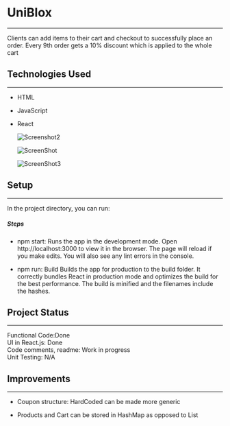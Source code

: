 <h1>UniBlox</h1>
<hr><p>Clients can add items to their cart and checkout to successfully place an order. Every 9th order gets a 10% discount which is applied to the whole cart</p><h2>Technologies Used</h2>
<hr><ul>
<li>HTML</li>
</ul><ul>
<li>JavaScript</li>
</ul><ul>
<li>React</li>
 
![Screenshot2](https://user-images.githubusercontent.com/22251836/185807603-8412ce28-1d3d-46cf-b76d-54f1fc7b0f2a.png)
  
![ScreenShot](https://user-images.githubusercontent.com/22251836/185807364-6148f18e-5d2c-42ad-b343-8d933a162c51.png)

![ScreenShot3](https://user-images.githubusercontent.com/22251836/185807709-d26f7887-16a8-4bc0-abd6-0a5e8686e2aa.png)

</ul><h2>Setup</h2>
<hr><p>In the project directory, you can run:</p><h5>Steps</h5><ul>
<li>npm start: Runs the app in the development mode. Open http://localhost:3000 to view it in the browser.  The page will reload if you make edits. You will also see any lint errors in the console.</li>
</ul><ul>
<li>npm run: Build Builds the app for production to the build folder. It correctly bundles React in production mode and optimizes the build for the best performance.  The build is minified and the filenames include the hashes.</li>
</ul><h2>Project Status</h2>
<hr><p>Functional Code:Done<br>
UI in React.js: Done<br>
Code comments, readme: Work in progress<br>
Unit Testing: N/A</p><h2>Improvements</h2>
<hr><ul>
<li>Coupon structure: HardCoded can be made more generic</li>
</ul><ul>
<li>Products and Cart can be stored in HashMap as opposed to List</li>
</ul>
